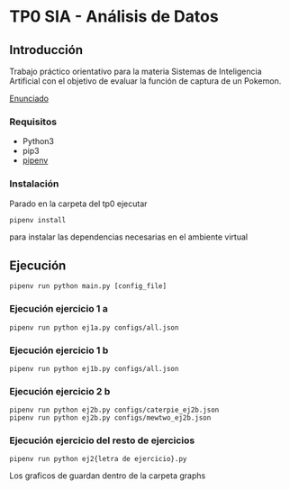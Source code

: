 
# TP0 SIA - Análisis de Datos

## Introducción

Trabajo práctico orientativo para la materia Sistemas de Inteligencia Artificial con el
objetivo de evaluar la función de captura de un Pokemon.

[Enunciado](docs/SIA_TP0.pdf)

### Requisitos

- Python3
- pip3
- [pipenv](https://pypi.org/project/pipenv/)

### Instalación

Parado en la carpeta del tp0 ejecutar

```sh
pipenv install
```

para instalar las dependencias necesarias en el ambiente virtual

## Ejecución

```
pipenv run python main.py [config_file]
```

### Ejecución ejercicio 1 a 

```
pipenv run python ej1a.py configs/all.json
```

### Ejecución ejercicio 1 b 

```
pipenv run python ej1b.py configs/all.json
```

### Ejecución ejercicio 2 b 

```
pipenv run python ej2b.py configs/caterpie_ej2b.json
pipenv run python ej2b.py configs/mewtwo_ej2b.json
```

### Ejecución ejercicio del resto de ejercicios

```
pipenv run python ej2{letra de ejercicio}.py
```

Los graficos de guardan dentro de la carpeta graphs
